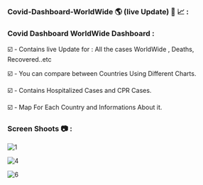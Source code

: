 ### Covid-Dashboard-WorldWide 🌎 (live Update) 🦠 📈 :

### Covid Dashboard WorldWide Dashboard :

☑️ - Contains live Update for : All the cases WorldWide , Deaths, Recovered..etc

☑️ - You can compare between Countries Using Different Charts.

☑️ - Contains Hospitalized Cases and CPR Cases.

☑️ - Map For Each Country and Informations About it.


### Screen Shoots 📷 :


![1](https://github.com/moadhamousti/Covid-Dashboard/assets/118165767/7a4b9222-339c-4d7e-b187-adcf26848ec5)

![4](https://github.com/moadhamousti/Covid-Dashboard/assets/118165767/54b10ce1-ea47-4f1b-90cd-f7841938834a)

![6](https://github.com/moadhamousti/Covid-Dashboard/assets/118165767/ba4cd409-ec67-4a8c-9327-eeeaf3bfb8be)
